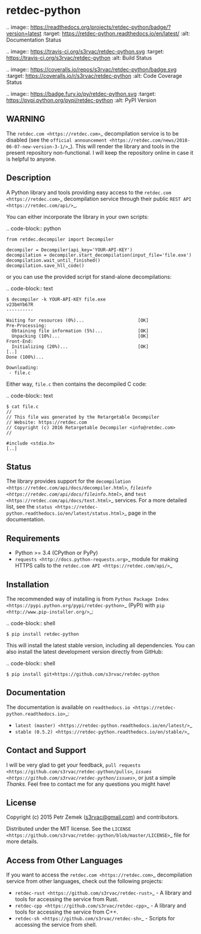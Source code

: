 retdec-python
=============

.. image:: https://readthedocs.org/projects/retdec-python/badge/?version=latest
    :target: https://retdec-python.readthedocs.io/en/latest/
    :alt: Documentation Status

.. image:: https://travis-ci.org/s3rvac/retdec-python.svg
    :target: https://travis-ci.org/s3rvac/retdec-python
    :alt: Build Status

.. image:: https://coveralls.io/repos/s3rvac/retdec-python/badge.svg
    :target: https://coveralls.io/r/s3rvac/retdec-python
    :alt: Code Coverage Status

.. image:: https://badge.fury.io/py/retdec-python.svg
    :target: https://pypi.python.org/pypi/retdec-python
    :alt: PyPI Version

WARNING
-------

The `retdec.com <https://retdec.com>`_ decompilation service is to be disabled
(see the `official announcement
<https://retdec.com/news/2018-06-07-new-version-3-1/>`_). This will render the
library and tools in the present repository non-functional. I will keep the
repository online in case it is helpful to anyone.

Description
-----------

A Python library and tools providing easy access to the `retdec.com
<https://retdec.com>`_ decompilation service through their public `REST API
<https://retdec.com/api/>`_.

You can either incorporate the library in your own scripts:

.. code-block:: python

    from retdec.decompiler import Decompiler

    decompiler = Decompiler(api_key='YOUR-API-KEY')
    decompilation = decompiler.start_decompilation(input_file='file.exe')
    decompilation.wait_until_finished()
    decompilation.save_hll_code()

or you can use the provided script for stand-alone decompilations:

.. code-block:: text

    $ decompiler -k YOUR-API-KEY file.exe
    v23bmYb67R
    ----------

    Waiting for resources (0%)...                    [OK]
    Pre-Processing:
      Obtaining file information (5%)...             [OK]
      Unpacking (10%)...                             [OK]
    Front-End:
      Initializing (20%)...                          [OK]
    [..]
    Done (100%)...

    Downloading:
     - file.c

Either way, ``file.c`` then contains the decompiled C code:

.. code-block:: text

    $ cat file.c
    //
    // This file was generated by the Retargetable Decompiler
    // Website: https://retdec.com
    // Copyright (c) 2016 Retargetable Decompiler <info@retdec.com>
    //

    #include <stdio.h>
    [..]

Status
------

The library provides support for the `decompilation
<https://retdec.com/api/docs/decompiler.html>`_, `fileinfo
<https://retdec.com/api/docs/fileinfo.html>`_, and `test
<https://retdec.com/api/docs/test.html>`_ services. For a more detailed list,
see the `status <https://retdec-python.readthedocs.io/en/latest/status.html>`_
page in the documentation.

Requirements
------------

* Python >= 3.4 (CPython or PyPy)
* `requests <http://docs.python-requests.org>`_ module for making HTTPS calls
  to the `retdec.com API <https://retdec.com/api/>`_

Installation
------------

The recommended way of installing is from `Python Package Index
<https://pypi.python.org/pypi/retdec-python>`_ (PyPI) with `pip
<http://www.pip-installer.org/>`_:

.. code-block:: shell

    $ pip install retdec-python

This will install the latest stable version, including all dependencies. You
can also install the latest development version directly from GitHub:

.. code-block:: shell

    $ pip install git+https://github.com/s3rvac/retdec-python

Documentation
-------------

The documentation is available on `readthedocs.io <https://retdec-python.readthedocs.io>`_:

* `latest (master) <https://retdec-python.readthedocs.io/en/latest/>`_
* `stable (0.5.2) <https://retdec-python.readthedocs.io/en/stable/>`_

Contact and Support
-------------------

I will be very glad to get your feedback, `pull requests
<https://github.com/s3rvac/retdec-python/pulls>`_, `issues
<https://github.com/s3rvac/retdec-python/issues>`_, or just a simple *Thanks*.
Feel free to contact me for any questions you might have!

License
-------

Copyright (c) 2015 Petr Zemek (s3rvac@gmail.com) and contributors.

Distributed under the MIT license. See the `LICENSE
<https://github.com/s3rvac/retdec-python/blob/master/LICENSE>`_ file for more
details.

Access from Other Languages
---------------------------

If you want to access the `retdec.com <https://retdec.com>`_ decompilation
service from other languages, check out the following projects:

* `retdec-rust <https://github.com/s3rvac/retdec-rust>`_ - A library and tools
  for accessing the service from Rust.
* `retdec-cpp <https://github.com/s3rvac/retdec-cpp>`_ - A library and tools
  for accessing the service from C++.
* `retdec-sh <https://github.com/s3rvac/retdec-sh>`_ - Scripts for accessing
  the service from shell.
